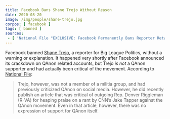 ```yaml
---
title: Facebook Bans Shane Trejo Without Reason
date: 2020-08-20
image: /img/people/shane-trejo.jpg
corpos: [ facebook ]
tags: [ banned ]
sources:
 - [ 'National File "EXCLUSIVE: Facebook Permanently Bans Reporter Retweeted By Trump In Mass Purge Of Conservative Accounts" by Eduardo Rivero (20 Aug 2020)', 'archive.is/t6SPO' ]
---
```


Facebook banned [Shane Trejo](https://bigleaguepolitics.com/author/shane/), a
reporter for Big League Politics, without a warning or explanation. It happened
very shortly after Facebook announced its crackdown on QAnon related accounts,
but Trejo _is not_ a QAnon supporter and had actually been critical of the
movement. According to [National File](http://archive.is/t6SPO#selection-1727.0-1731.221):
> Trejo, however, was not a member of a militia group, and had previously
> criticized QAnon on social media. However, he did recently publish an article
> that was critical of outgoing Rep. Denver Riggleman (R-VA) for heaping praise
> on a rant by CNN’s Jake Tapper against the QAnon movement. Even in that
> article, however, there was no expression of support for QAnon itself.
